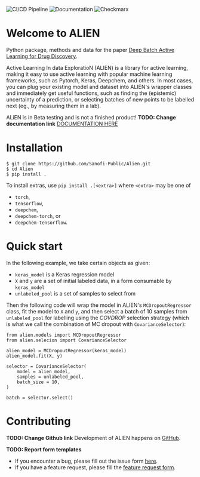![CI/CD Pipeline](https://github.com/Sanofi-Public/Alien/actions/workflows/cicd.yml/badge.svg?branch=master)
![Documentation](https://github.com/Sanofi-Public/Alien/actions/workflows/documentation.yml/badge.svg?branch=master)
![Checkmarx](https://github.com/Sanofi-Public/Alien/actions/workflows/checkmarx.yml/badge.svg?branch=master)

Welcome to ALIEN
======================================

Python package, methods and data for the paper [Deep Batch Active Learning for Drug Discovery](https://www.biorxiv.org/content/10.1101/2023.07.26.550653v1).

Active Learning In data ExploratioN (ALIEN) is a library for active learning,
making it easy to use active
learning with popular machine learning frameworks, such as Pytorch, Keras,
Deepchem, and others. In most cases, you can plug your existing model and
dataset into ALIEN's wrapper classes and immediately get useful functions,
such as finding the (epistemic) uncertainty of a prediction, or selecting
batches of new points to be labelled next (eg., by measuring them in a lab).

ALiEN is in Beta testing and is not a finished product!
**TODO: Change documentation link**
[DOCUMENTATION HERE](google.com)

Installation
============
```
$ git clone https://github.com/Sanofi-Public/Alien.git
$ cd Alien
$ pip install .
```

To install extras, use `pip install .[<extra>]` where `<extra>` may be one of
* `torch`,
* `tensorflow`,
* `deepchem`,
* `deepchem-torch`, or
* `deepchem-tensorflow`.

Quick start
===========

In the following example, we take certain objects as given:

- `keras_model` is a Keras regression model
- `X` and `y` are a set of initial labeled data, in a form consumable by `keras_model`
- `unlabeled_pool` is a set of samples to select from

Then the following code will wrap the model in ALIEN's `MCDropoutRegressor` class, fit the model to `X` and `y`, and then select a batch of 10 samples from `unlabeled_pool` for labelling using the *COVDROP* selection strategy (which is what we call the combination of
MC dropout with `CovarianceSelector`):

```
from alien.models import MCDropoutRegressor
from alien.selecion import CovarianceSelector

alien_model = MCDropoutRegressor(keras_model)
alien_model.fit(X, y)

selector = CovarianceSelector(
    model = alien_model,
    samples = unlabeled_pool,
    batch_size = 10,
)

batch = selector.select()
```

Contributing
============
**TODO: Change Github link**
Development of ALIEN happens on [GitHub](https://github.com/Sanofi-Public/Alien).

**TODO: Report form templates**
- If you encounter a bug, please fill out the issue form [here](https://github.com/Sanofi-GitHub/UDS-active_learning_sdk/issues/new?assignees=lanele73%2Cmichael-bailey2&labels=bug&template=bug_report.yml&title=%5BBug%5D%3A+).
- If you have a feature request, please fill the [feature request form](https://github.com/Sanofi-GitHub/UDS-active_learning_sdk/issues/new?assignees=lanele73%2Cmichael-bailey2&labels=enhancement&template=feature_request.yml&title=%5BFeature+Request%5D%3A+).